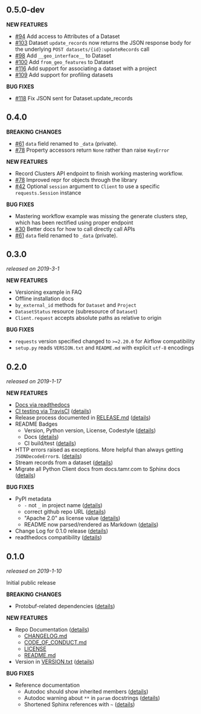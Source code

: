 ## 0.5.0-dev
  **NEW FEATURES**
  - [#94](https://github.com/Datatamer/unify-client-python/issues/94) Add access to Attributes of a Dataset
  - [#103](https://github.com/Datatamer/unify-client-python/issues/103) Dataset `update_records` now returns the JSON response body for the underlying `POST datasets/{id}:updateRecords` call
  - [#98](https://github.com/Datatamer/unify-client-python/issues/98) Add `__geo_interface__` to Dataset
  - [#100](https://github.com/Datatamer/unify-client-python/issues/100) Add `from_geo_features` to Dataset
  - [#116](https://github.com/Datatamer/unify-client-python/issues/116) Add support for associating a dataset with a project
  - [#109](https://github.com/Datatamer/unify-client-python/issues/109) Add support for profiling datasets
  
  **BUG FIXES**
  - [#118](https://github.com/Datatamer/unify-client-python/issues/118) Fix JSON sent for Dataset.update_records

## 0.4.0
  **BREAKING CHANGES**
  - [#61](https://github.com/Datatamer/unify-client-python/issues/61) `data` field renamed to `_data` (private).
  - [#78](https://github.com/Datatamer/unify-client-python/issues/78) Property accessors return `None` rather than raise `KeyError`

  **NEW FEATURES**
  - Record Clusters API endpoint to finish working mastering workflow.
  - [#78](https://github.com/Datatamer/unify-client-python/issues/78) Improved repr for objects through the library
  - [#42](https://github.com/Datatamer/unify-client-python/issues/42) Optional `session` argument to `Client` to use a specific `requests.Session` instance

  **BUG FIXES**
  - Mastering workflow example was missing the generate clusters step, which has been rectified using proper endpoint
  - [#30](https://github.com/Datatamer/unify-client-python/issues/30) Better docs for how to call directly call APIs
  - [#61](https://github.com/Datatamer/unify-client-python/issues/61) `data` field renamed to `_data` (private).

## 0.3.0
*released on 2019-3-1*

  **NEW FEATURES**
  - Versioning example in FAQ
  - Offline installation docs
  - `by_external_id` methods for `Dataset` and `Project`
  - `DatasetStatus` resource (subresource of `Dataset`)
  - `Client.request` accepts absolute paths as relative to origin

  **BUG FIXES**
  - `requests` version specified changed to `>=2.20.0` for Airflow compatibility
  - `setup.py` reads `VERSION.txt` and `README.md` with explicit `utf-8` encodings

## 0.2.0
*released on 2019-1-17*

  **NEW FEATURES**
  - [Docs via readthedocs](https://tamr-unify-python-client.readthedocs.io/en/stable/)
  - [CI testing via TravisCI](https://travis-ci.org/Datatamer/unify-client-python) ([details](https://github.com/Datatamer/unify-client-python/commit/ae381ce29593a70ed992f88a3e3ef3eb170a5cd4))
  - Release process documented in [RELEASE.md](https://github.com/Datatamer/unify-client-python/blob/master/RELEASE.md) ([details](https://github.com/Datatamer/unify-client-python/commit/fe717bbddca96b82bc1e447a93ae5c8817481675))
  - README Badges
    - Version, Python version, License, Codestyle ([details](https://github.com/Datatamer/unify-client-python/pull/1))
    - Docs ([details](https://github.com/Datatamer/unify-client-python/pull/14))
    - CI build/test ([details](https://github.com/Datatamer/unify-client-python/pull/19))
  - HTTP errors raised as exceptions. More helpful than always getting `JSONDecodeError`s. ([details](https://github.com/Datatamer/unify-client-python/pull/7))
  - Stream records from a dataset ([details](https://github.com/Datatamer/unify-client-python/pull/13))
  - Migrate all Python Client docs from docs.tamr.com to Sphinx docs ([details](https://github.com/Datatamer/unify-client-python/pull/21))

  **BUG FIXES**
  - PyPI metadata
    - `-` not `_` in project name ([details](https://github.com/Datatamer/unify-client-python/commit/5e25c45ec9bff0d0f9f40f52e81aacecdccb3e1b))
    - correct github repo URL ([details](https://github.com/Datatamer/unify-client-python/commit/767cf537f247d20293aa3a81b7830534aa6f84ec))
    - "Apache 2.0" as license value ([details](https://github.com/Datatamer/unify-client-python/pull/2))
    - README now parsed/rendered as Markdown ([details](https://github.com/Datatamer/unify-client-python/pull/4))
  - Change Log for 0.1.0 release ([details](https://github.com/Datatamer/unify-client-python/commit/852d6f0fd11f8ea33d2ea49d60a406f4e7267143))
  - readthedocs compatibility ([details](https://github.com/Datatamer/unify-client-python/pull/12))

## 0.1.0
*released on 2019-1-10*

  Initial public release

  **BREAKING CHANGES**
  - Protobuf-related dependencies ([details](https://github.com/pcattori/unify-client-python/commit/5f25bcf41ba64fce67c2cfc1bba81d382bc70efe))

  **NEW FEATURES**
  - Repo Documentation ([details](https://github.com/pcattori/unify-client-python/commit/5f25bcf41ba64fce67c2cfc1bba81d382bc70efe))
    - [CHANGELOG.md](https://github.com/Datatamer/unify-client-python/blob/master/CHANGELOG.md)
    - [CODE_OF_CONDUCT.md](https://github.com/Datatamer/unify-client-python/blob/master/CODE_OF_CONDUCT.md)
    - [LICENSE](https://github.com/Datatamer/unify-client-python/blob/master/LICENSE)
    - [README.md](https://github.com/Datatamer/unify-client-python/blob/master/README.md)
  - Version in [VERSION.txt](VERSION.txt) ([details](https://github.com/pcattori/unify-client-python/commit/41e93d4dba03bc7445f1935345bfd76cf45b877c))

  **BUG FIXES**
  - Reference documentation
    - Autodoc should show inherited members ([details](https://github.com/pcattori/unify-client-python/commit/8356eb3d8ea995227e808a07d71de1bf3d7453c7))
    - Autodoc warning about `**` in `param` docstrings ([details](https://github.com/pcattori/unify-client-python/commit/2a204b294a41e4b9eea5cc383569f6303d3a5206))
    - Shortened Sphinx references with `~` ([details](https://github.com/pcattori/unify-client-python/commit/9827e98dd7dab4eaeaef5e60197e280649de3737))